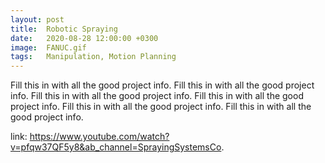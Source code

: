 ```yaml
---
layout: post
title:  Robotic Spraying
date:   2020-08-28 12:00:00 +0300
image:  FANUC.gif
tags:   Manipulation, Motion Planning
---
```

Fill this in with all the good project info. Fill this in with all the good project info. Fill this in with all the good project info.
Fill this in with all the good project info. Fill this in with all the good project info. Fill this in with all the good project info.

link: https://www.youtube.com/watch?v=pfqw37QF5y8&ab_channel=SprayingSystemsCo.
